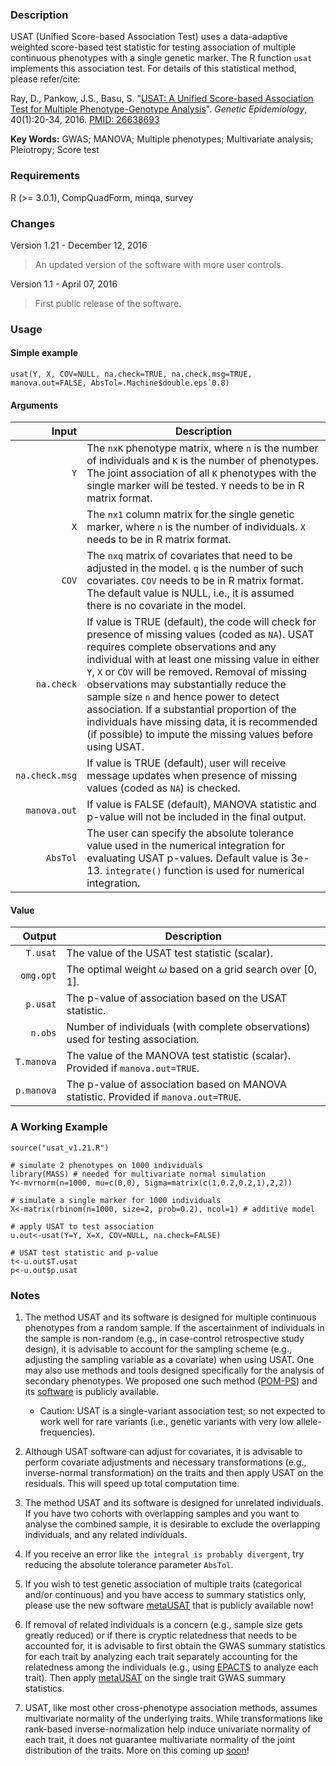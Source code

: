 ### Description
USAT (Unified Score-based Association Test) uses a data-adaptive weighted score-based test statistic for testing association of multiple continuous phenotypes with a single genetic marker. The R function `usat` implements this association test. For details of this statistical method, please refer/cite:

Ray, D., Pankow, J.S., Basu, S. "[USAT: A Unified Score-based Association Test for Multiple
Phenotype-Genotype Analysis](http://onlinelibrary.wiley.com/doi/10.1002/gepi.21937/full)". *Genetic Epidemiology*, 40(1):20-34, 2016. [PMID: 26638693](https://www.ncbi.nlm.nih.gov/pubmed/26638693)

**Key Words:** GWAS; MANOVA; Multiple phenotypes; Multivariate analysis; Pleiotropy; Score test

### Requirements
R (>= 3.0.1), CompQuadForm, minqa, survey


### Changes
Version 1.21 - December 12, 2016
> An updated version of the software with more user controls.

Version 1.1 - April 07, 2016
> First public release of the software.


### Usage

#### Simple example
```{r}
usat(Y, X, COV=NULL, na.check=TRUE, na.check.msg=TRUE, manova.out=FALSE, AbsTol=.Machine$double.epsˆ0.8)
```
#### Arguments
| Input | Description |
| ---: | --- |
| `Y` | The `nxK` phenotype matrix, where `n` is the number of individuals and `K` is the number of phenotypes. The joint association of all `K`  phenotypes with the single marker will be tested. `Y` needs to be in R matrix format. |
| `X` | The `nx1` column matrix for the single genetic marker, where `n` is the number of individuals. `X` needs to be in R matrix format. |
| `COV` | The `nxq` matrix of covariates that need to be adjusted in the model. `q` is the number of such covariates. `COV` needs to be in R matrix format. The default value is NULL, i.e., it is assumed there is no covariate in the model. |
| `na.check` | If value is TRUE (default), the code will check for presence of missing values (coded as `NA`). USAT requires complete observations and any individual with at least one missing value in either `Y`, `X` or `COV` will be removed. Removal of missing observations may substantially reduce the sample size `n` and hence power to detect association. If a substantial proportion of the individuals have missing data, it is recommended (if possible) to impute the missing values before using USAT. |
| `na.check.msg` | If value is TRUE (default), user will receive message updates when presence of missing values (coded as `NA`) is checked. |
| `manova.out` | If value is FALSE (default), MANOVA statistic and p-value will not be included in the final output. |
| `AbsTol` | The user can specify the absolute tolerance value used in the numerical integration for evaluating USAT p-values. Default value is 3e-13. `integrate()` function is used for numerical integration. |

#### Value
| Output | Description |
| ---: | --- |
| `T.usat` | The value of the USAT test statistic (scalar). |
| `omg.opt` | The optimal weight $\omega$ based on a grid search over [0, 1]. |
| `p.usat` | The p-value of association based on the USAT statistic. |
| `n.obs` | Number of individuals (with complete observations) used for testing association. |
| `T.manova` | The value of the MANOVA test statistic (scalar). Provided if `manova.out=TRUE`. |
| `p.manova` | The p-value of association based on MANOVA statistic. Provided if `manova.out=TRUE`. |


### A Working Example
```
source("usat_v1.21.R")

# simulate 2 phenotypes on 1000 individuals
library(MASS) # needed for multivariate normal simulation
Y<-mvrnorm(n=1000, mu=c(0,0), Sigma=matrix(c(1,0.2,0.2,1),2,2))

# simulate a single marker for 1000 individuals
X<-matrix(rbinom(n=1000, size=2, prob=0.2), ncol=1) # additive model

# apply USAT to test association
u.out<-usat(Y=Y, X=X, COV=NULL, na.check=FALSE)

# USAT test statistic and p-value
t<-u.out$T.usat
p<-u.out$p.usat
```

### Notes
1. The method USAT and its software is designed for multiple continuous phenotypes from a random sample. If the ascertainment of individuals in the sample is non-random (e.g., in case-control retrospective study design), it is advisable to account for the sampling scheme (e.g., adjusting the sampling variable as a covariate) when using USAT. One may also use methods and tools designed specifically for the analysis of secondary phenotypes. We proposed one such method ([POM-PS](http://onlinelibrary.wiley.com/doi/10.1002/gepi.22045/full)) and its [software](https://github.com/RayDebashree/POM-PS) is publicly available.
   * Caution: USAT is a single-variant association test; so not expected to work well for rare variants (i.e., genetic variants with very low allele-frequencies).

2. Although USAT software can adjust for covariates, it is advisable to perform covariate adjustments and necessary transformations (e.g., inverse-normal transformation) on the traits and then apply USAT on the residuals. This will speed up total computation time.

3. The method USAT and its software is designed for unrelated individuals. If you have two cohorts with overlapping samples and you want to analyse the combined sample, it is desirable to exclude the overlapping individuals, and any related individuals. 

4. If you receive an error like `the integral is probably divergent`, try reducing the absolute tolerance parameter `AbsTol`.
 
5. If you wish to test genetic association of multiple traits (categorical and/or continuous) and you have access to summary statistics only, please use the new software [metaUSAT](https://github.com/RayDebashree/metaUSAT) that is publicly available now!

6. If removal of related individuals is a concern (e.g., sample size gets greatly reduced) or if there is cryptic relatedness that needs to be accounted for, it is advisable to first obtain the GWAS summary statistics for each trait by analyzing each trait separately accounting for the relatedness among the individuals (e.g., using [EPACTS](https://genome.sph.umich.edu/wiki/EPACTS) to analyze each trait). Then apply [metaUSAT](https://github.com/RayDebashree/metaUSAT) on the single trait GWAS summary statistics.

7. USAT, like most other cross-phenotype association methods, assumes multivariate normality of the underlying traits. While transformations like rank-based inverse-normalization help induce univariate normality of each trait, it does not guarantee multivariate normality of the joint distribution of the traits. More on this coming up [soon](https://github.com/RayDebashree/mvtests)!
